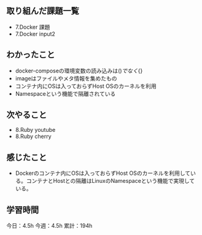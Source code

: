 ## 取り組んだ課題一覧

- 7.Docker 課題
- 7.Docker input2

## わかったこと

- docker-composeの環境変数の読み込みは$()でなく${}
- imageはファイルやメタ情報を集めたもの
- コンテナ内にOSは入っておらずHost OSのカーネルを利用
- Namespaceという機能で隔離されている

## 次やること

- 8.Ruby youtube
- 8.Ruby cherry

## 感じたこと

- Dockerのコンテナ内にOSは入っておらずHost OSのカーネルを利用している。コンテナとHostとの隔離はLinuxのNamespaceという機能で実現している。

## 学習時間

今日：4.5h
今週：4.5h
累計：194h

